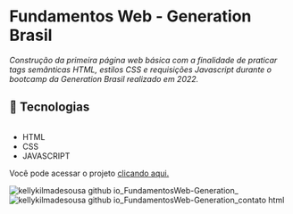 # Fundamentos Web - Generation Brasil

*Construção da primeira página web básica com a finalidade de praticar tags semânticas HTML, estilos CSS e requisições Javascript durante o bootcamp da Generation Brasil realizado em 2022.*

## :rocket:  Tecnologias
###### 
- HTML
- CSS 
- JAVASCRIPT

Você pode acessar o projeto <a href="https://kellykilmadesousa.github.io/FundamentosWeb-Generation/"> clicando aqui.</a>



![kellykilmadesousa github io_FundamentosWeb-Generation_](https://github.com/kellykilmadesousa/FundamentosWeb-Generation/assets/107444658/80ee6a1f-d2bb-43a1-bc45-852cdedbbb91)
![kellykilmadesousa github io_FundamentosWeb-Generation_contato html](https://github.com/kellykilmadesousa/FundamentosWeb-Generation/assets/107444658/3bc9574b-3468-47b6-8759-e75ee1326267)


